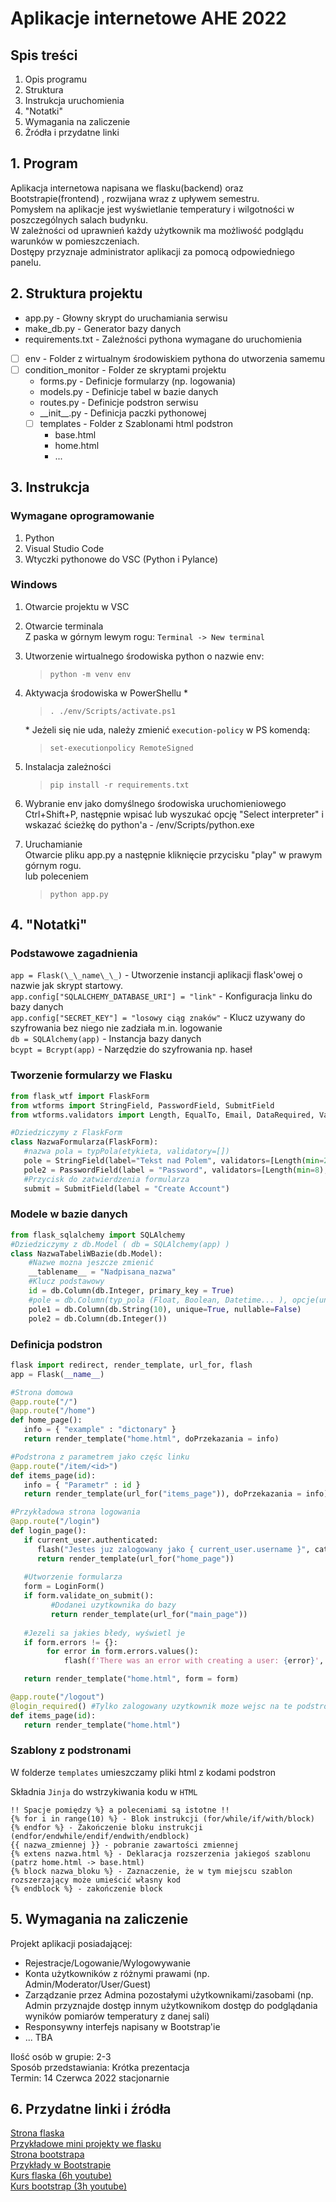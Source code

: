 # Aplikacje internetowe AHE 2022
## Spis treści
1. Opis programu
2. Struktura
3. Instrukcja uruchomienia
4. "Notatki"
5. Wymagania na zaliczenie
6. Żródła i przydatne linki
   
## 1. Program
Aplikacja internetowa napisana we flasku(backend) oraz Bootstrapie(frontend)
, rozwijana wraz z upływem semestru.  
Pomysłem na aplikacje jest wyświetlanie temperatury i wilgotności w poszczególnych salach budynku.   
W zależności od uprawnień każdy użytkownik ma możliwość podglądu warunków w pomieszczeniach.  
Dostępy przyznaje administrator aplikacji za pomocą odpowiedniego panelu.

## 2. Struktura projektu
* app.py - Głowny skrypt do uruchamiania serwisu
* make_db.py - Generator bazy danych
* requirements.txt - Zależności pythona wymagane do uruchomienia
* [ ] env - Folder z wirtualnym środowiskiem pythona do utworzenia samemu
* [ ] condition_monitor - Folder ze skryptami projektu
  * forms.py - Definicje formularzy (np. logowania)
  * models.py - Definicje tabel w bazie danych
  * routes.py - Definicje podstron serwisu
  * \_\_init\_\_.py - Definicja paczki pythonowej
  * [ ] templates - Folder z Szablonami html podstron
    * base.html
    * home.html
    * ...

## 3. Instrukcja
### Wymagane oprogramowanie
1. Python
2. Visual Studio Code
3. Wtyczki pythonowe do VSC (Python i Pylance)
   
### Windows
1. Otwarcie projektu w VSC

2. Otwarcie terminala  
   Z paska w górnym lewym rogu: `Terminal -> New terminal`

3. Utworzenie wirtualnego środowiska python o nazwie env:
   > `python -m venv env`
4. Aktywacja środowiska w PowerShellu *
   > `. ./env/Scripts/activate.ps1`  

    \* Jeżeli się nie uda, należy zmienić `execution-policy` w PS komendą: 
    > `set-executionpolicy RemoteSigned`
5. Instalacja zależności
   > `pip install -r requirements.txt`

6. Wybranie env jako domyślnego środowiska uruchomieniowego  
   Ctrl+Shift+P, następnie wpisać lub wyszukać opcję "Select interpreter" i wskazać ścieżkę do python'a - /env/Scripts/python.exe

7. Uruchamianie  
   Otwarcie pliku app.py a następnie kliknięcie przycisku "play" w prawym górnym rogu.  
   lub poleceniem
   > `python app.py`

## 4. "Notatki"
### Podstawowe zagadnienia  
`app = Flask(\_\_name\_\_)` - Utworzenie instancji aplikacji flask'owej o nazwie jak skrypt startowy.  
`app.config["SQLALCHEMY_DATABASE_URI"] = "link"` - Konfiguracja linku do bazy danych  
`app.config["SECRET_KEY"] = "losowy ciąg znaków"` - Klucz uzywany do szyfrowania bez niego nie zadziała m.in. logowanie   
`db = SQLAlchemy(app)` - Instancja bazy danych  
`bcypt = Bcrypt(app)` - Narzędzie do szyfrowania np. haseł  

### Tworzenie formularzy we Flasku
```python
from flask_wtf import FlaskForm
from wtforms import StringField, PasswordField, SubmitField
from wtforms.validators import Length, EqualTo, Email, DataRequired, ValidationError

#Dziedziczymy z FlaskForm
class NazwaFormularza(FlaskForm):
   #nazwa pola = typPola(etykieta, validatory=[])
   pole = StringField(label="Tekst nad Polem", validators=[Length(min=2, max = 15)]) 
   pole2 = PasswordField(label = "Password", validators=[Length(min=8),DataRequired()])
   #Przycisk do zatwierdzenia formularza
   submit = SubmitField(label = "Create Account")
```

### Modele w bazie danych
```python
from flask_sqlalchemy import SQLAlchemy
#Dziedziczymy z db.Model ( db = SQLAlchemy(app) )
class NazwaTabeliWBazie(db.Model):
    #Nazwe mozna jeszcze zmienić
    __tablename__ = "Nadpisana_nazwa"
    #Klucz podstawowy 
    id = db.Column(db.Integer, primary_key = True)
    #pole = db.Column(typ_pola (Float, Boolean, Datetime... ), opcje(unique, nullable, ondelete, default...))
    pole1 = db.Column(db.String(10), unique=True, nullable=False)
    pole2 = db.Column(db.Integer())
```
### Definicja podstron
```python
flask import redirect, render_template, url_for, flash
app = Flask(__name__)

#Strona domowa
@app.route("/")
@app.route("/home")
def home_page():
   info = { "example" : "dictonary" }
   return render_template("home.html", doPrzekazania = info)

#Podstrona z parametrem jako częśc linku
@app.route("/item/<id>")
def items_page(id):
   info = { "Parametr" : id }
   return render_template(url_for("items_page")), doPrzekazania = info)

#Przykładowa strona logowania
@app.route("/login")
def login_page():
   if current_user.authenticated:
      flash("Jestes juz zalogowany jako { current_user.username }", category="info")
      return render_template(url_for("home_page"))
   
   #Utworzenie formularza
   form = LoginForm()
   if form.validate_on_submit():
         #Dodanei uzytkownika do bazy
         return render_template(url_for("main_page"))
   
   #Jezeli sa jakies błedy, wyświetl je
   if form.errors != {}:
        for error in form.errors.values():
            flash(f'There was an error with creating a user: {error}', category='danger')

   return render_template("home.html", form = form)

@app.route("/logout")
@login_required() #Tylko zalogowany uzytkownik moze wejsc na te podstrone
def items_page(id):
   return render_template("home.html")
```
### Szablony z podstronami
W folderze `templates` umieszczamy pliki html z kodami podstron

Składnia `Jinja` do wstrzykiwania kodu w `HTML`
```Jinja
!! Spacje pomiędzy %} a poleceniami są istotne !!
{% for i in range(10) %} - Blok instrukcji (for/while/if/with/block)
{% endfor %} - Zakończenie bloku instrukcji (endfor/endwhile/endif/endwith/endblock)
{{ nazwa_zmiennej }} - pobranie zawartości zmiennej
{% extens nazwa.html %} - Deklaracja rozszerzenia jakiegoś szablonu (patrz home.html -> base.html)
{% block nazwa_bloku %} - Zaznaczenie, że w tym miejscu szablon rozszerzający może umieścić własny kod
{% endblock %} - zakończenie block
```

## 5. Wymagania na zaliczenie
Projekt aplikacji posiadającej:
- Rejestracje/Logowanie/Wylogowywanie
- Konta użytkowników z różnymi prawami (np. Admin/Moderator/User/Guest)
- Zarządzanie przez Admina pozostałymi użytkownikami/zasobami
  (np. Admin przyznajde dostęp innym użytkownikom dostęp do podglądania wyników pomiarów temperatury z danej sali)
- Responsywny interfejs napisany w Bootstrap'ie
- ... TBA

Ilość osób w grupie: 2-3  
Sposób przedstawiania: Krótka prezentacja  
Termin: 14 Czerwca 2022 stacjonarnie  


## 6. Przydatne linki i źródła
[Strona flaska](https://flask.palletsprojects.com/en/2.0.x/)  
[Przykładowe mini projekty we flasku](https://python101.readthedocs.io/pl/latest/webflask/)  
[Strona bootstrapa](https://getbootstrap.com/)  
[Przykłady w Bootstrapie](https://www.w3schools.com/bootstrap/bootstrap_examples.asp)  
[Kurs flaska (6h youtube)](https://www.youtube.com/watch?v=Qr4QMBUPxWo&t=1793s)  
[Kurs bootstrap (3h youtube)](https://www.youtube.com/watch?v=-qfEOE4vtxE)